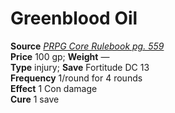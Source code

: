 # Greenblood Oil

**Source** [_PRPG Core Rulebook pg. 559_](http://paizo.com/pathfinderRPG/v5748btpy88yj)  
**Price** 100 gp; **Weight** —  
**Type** injury; **Save** Fortitude DC 13  
**Frequency** 1/round for 4 rounds  
**Effect** 1 Con damage  
**Cure** 1 save